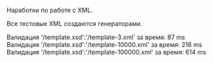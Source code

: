 Наработки по работе с XML.

Все тестовые XML создаются генераторами.  

Валидация '/template.xsd':'/template-3.xml' за время: 87 ms  
Валидация '/template.xsd':'/template-10000.xml' за время: 216 ms  
Валидация '/template.xsd':'/template-100000.xml' за время: 614 ms  